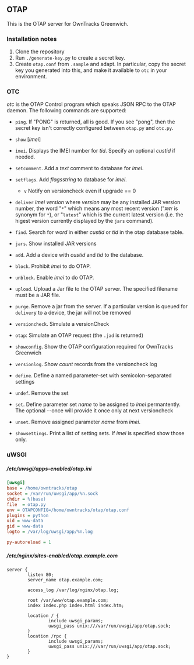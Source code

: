 ## OTAP

This is the OTAP server for OwnTracks Greenwich.

### Installation notes

1. Clone the repository
2. Run `./generate-key.py` to create a secret key.
3. Create `otap.conf` from `.sample` and adapt. In particular, copy the secret key you generated into this, and make it available to `otc` in your environment.

### OTC

_otc_ is the OTAP Control program which speaks JSON RPC to the OTAP daemon. The
following commands are supported:

* `ping`. If "PONG" is returned, all is good. If you see "pong", then the secret key isn't correctly configured between `otap.py` and `otc.py`.

* `show` [_imei_]
* `imei`. Displays the IMEI number for _tid_. Specify an optional _custid_ if needed.
* `setcomment`. Add a _text_ comment to database for _imei_.
* `setflags`. Add _flagsstring_ to database for _imei_.
  * `v` Notify on versioncheck even if upgrade == 0

* `deliver` _imei_ _version_ where _version_ may be any installed JAR version number, the word "`*`" which means any most recent version ("`ANY` is synonym for `*`), or "`latest`" which is the current latest version (i.e. the higest version currently displayed by the `jars` command).
* `find`. Search for _word_ in either _custid_ or _tid_ in the otap database table.
* `jars`. Show installed JAR versions
* `add`. Add a device with _custid_ and _tid_ to the database.
* `block`. Prohibit _imei_ to do OTAP.
* `unblock`. Enable _imei_ to do OTAP.
* `upload`. Upload a Jar file to the OTAP server. The specified filename must be a JAR file.
* `purge`. Remove a jar from the server. If a particular version is queued for `deliver`y to a device, the jar will not be removed
* `versioncheck`. Simulate a versionCheck
* `otap`: Simulate an OTAP request (the `.jad` is returned)
* `showconfig`. Show the OTAP configuration required for OwnTracks Greenwich
* `versionlog`. Show _count_ records from the versioncheck log
* `define`. Define a named parameter-set with semicolon-separated settings
* `undef`. Remove the set
* `set`. Define parameter set _name_ to be assigned to _imei_ permantently. The optional --once will provide it once only at next versioncheck
* `unset`. Remove assigned parameter _name_ from _imei_.
* `showsettings`. Print a list of setting sets. If _imei_ is specified show those only.


### uWSGI

##### /etc/uwsgi/apps-enabled/otap.ini
```ini
[uwsgi]
base = /home/owntracks/otap
socket = /var/run/uwsgi/app/%n.sock
chdir = %(base)
file  = otap.py
env = OTAPCONFIG=/home/owntracks/otap/otap.conf
plugins = python
uid = www-data
gid = www-data
logto = /var/log/uwsgi/app/%n.log

py-autoreload = 1
```

##### /etc/nginx/sites-enabled/otap.example.com

```
server {
        listen 80;
        server_name otap.example.com;

        access_log /var/log/nginx/otap.log;

        root /var/www/otap.example.com;
        index index.php index.html index.htm;

        location / {
                include uwsgi_params;
                uwsgi_pass unix:///var/run/uwsgi/app/otap.sock;
        }
        location /rpc {
                include uwsgi_params;
                uwsgi_pass unix:///var/run/uwsgi/app/otap.sock;
        }
}
```
